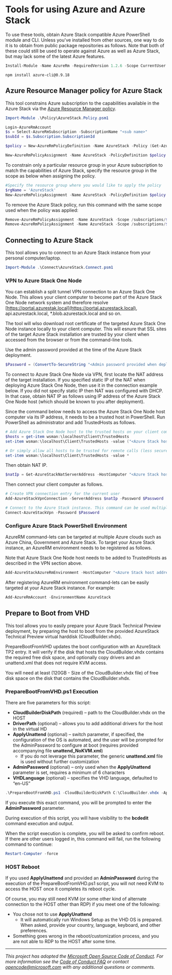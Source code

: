 # Tools for using Azure and Azure Stack

To use these tools, obtain Azure Stack compatible Azure PowerShell module and CLI. Unless you've installed from other sources, one way to do it is to obtain from public package repositories as follows. Note that both of these could still be used to operate against Azure as well as Azure Stack, but may lack some of the latest Azure features.

```powershell
Install-Module -Name AzureRm -RequiredVersion 1.2.6 -Scope CurrentUser
```

```
npm install azure-cli@0.9.18
```

## Azure Resource Manager policy for Azure Stack

This tool constrains Azure subscription to the capabilities available in the Azure Stack via the [Azure Resource Manager policy](https://azure.microsoft.com/en-us/documentation/articles/resource-manager-policy/).

```powershell
Import-Module .\Policy\AzureStack.Policy.psm1

Login-AzureRmAccount
$s = Select-AzureRmSubscription -SubscriptionName "<sub name>"
$subId = $s.Subscription.SubscriptionId

$policy = New-AzureRmPolicyDefinition -Name AzureStack -Policy (Get-AzureStackRmPolicy)

New-AzureRmPolicyAssignment -Name AzureStack -PolicyDefinition $policy -Scope /subscriptions/$subId
```

To constrain only a particular resource group in your Azure subscription to match the capabilities of Azure Stack, specify the resource group in the scope as below when assigning the policy.

```powershell
#Specify the resource group where you would like to apply the policy
$rgName = 'AzureStack'
New-AzureRmPolicyAssignment -Name AzureStack -PolicyDefinition $policy -Scope /subscriptions/$subID/resourceGroups/$rgName
```

To remove the Azure Stack policy, run this command with the same scope used when the policy was applied:
```powershell
Remove-AzureRmPolicyAssignment -Name AzureStack -Scope /subscriptions/$subId/resourceGroups/$rgName
Remove-AzureRmPolicyAssignment -Name AzureStack -Scope /subscriptions/$subId
```

## Connecting to Azure Stack

This tool allows you to connect to an Azure Stack instance from your personal computer/laptop.

```powershell
Import-Module .\Connect\AzureStack.Connect.psm1
```

### VPN to Azure Stack One Node

You can establish a split tunnel VPN connection to an Azure Stack One Node. 
This allows your client computer to become part of the Azure Stack One Node network system and therefore resolve [https://portal.azurestak.local](https://portal.azurestack.local), api.azurestack.local, *.blob.azurestack.local and so on. 

The tool will wlso download root certificate of the targeted Azure Stack One Node instance locally to your client computer. 
This will esnure that SSL sites of the target Azure Stack installation are trusted by your client when accessed from the browser or from the command-line tools.

Use the admin password provided at the time of the Azure Stack deployment.

```powershell
$Password = (ConvertTo-SecureString "<Admin password provided when deploying Azure Stack>" -AsPlainText -Force)
```

To connect to Azure Stack One Node via VPN, first locate the NAT address of the target installation. 
If you specified static IP of the NAT when deploying Azure Stack One Node, then use it in the connection example below. 
If you did not specify static IP then NAT was configured with DHCP. In that case, obtain NAT IP as follows using IP address of the Azure Stack One Node host (which should be known to you after deployment).  

Since the command below needs to access the Azure Stack One Node host computer via its IP address, it needs to be a trusted host in PowerShell. Run PowerShell as administrator and add TrustedHosts as follows.

```powershell
# Add Azure Stack One Node host to the trusted hosts on your client computer
$hosts = get-item wsman:\localhost\Client\TrustedHosts
set-item wsman:\localhost\Client\TrustedHosts -value ("<Azure Stack host address>, " + $hosts.Value)

# Or simply allow all hosts to be trusted for remote calls (less secure)
set-item wsman:\localhost\Client\TrustedHosts -value *
```

Then obtain NAT IP.

```powershell
$natIp = Get-AzureStackNatServerAddress -HostComputer "<Azure Stack host address>" -Password $Password
```

Then connect your client computer as follows.

```powershell
# Create VPN connection entry for the current user
Add-AzureStackVpnConnection -ServerAddress $natIp -Password $Password

# Connect to the Azure Stack instance. This command can be used multiple times.
Connect-AzureStackVpn -Password $Password
```
### Configure Azure Stack PowerShell Environment

AzureRM command-lets can be targeted at multiple Azure clouds such as Azure China, Government and Azure Stack.
To target your Azure Stack instance, an AzureRM environment needs to be registered as follows.

Note that Azure Stack One Node host needs to be added to TrustedHosts as described in the VPN section above.

```powershell
Add-AzureStackAzureRmEnvironment -HostComputer "<Azure Stack host address>" -Password $Password
``` 

After registering AzureRM environment command-lets can be easily targeted at your Azure Stack instance. For example:

```powershell
Add-AzureRmAccount -EnvironmentName AzureStack
```

## Prepare to Boot from VHD

This tool allows you to easily prepare your Azure Stack Technical Preview deployment, by preparing the host to boot from the provided AzureStack Technical Preview virtual harddisk (CloudBuilder.vhdx).

PrepareBootFromVHD updates the boot configuration with an AzureStack TP2 entry. 
It will verify if the disk that hosts the CloudBuilder.vhdx contains the required free disk space, and optionally copy drivers and an unattend.xml that does not require KVM access.

You will need at least (120GB - Size of the CloudBuilder.vhdx file) of free disk space on the disk that contains the CloudBuilder.vhdx.

### PrepareBootFromVHD.ps1 Execution

There are five parameters for this script:
  - **CloudBuilderDiskPath** (required) – path to the CloudBuilder.vhdx on the HOST
  - **DriverPath** (optional) – allows you to add additional drivers for the host in the virtual HD 
  - **ApplyUnattend** (optional) – switch parameter, if specified, the configuration of the OS is automated, and the user will be prompted for the AdminPassword to configure at boot (requires provided accompanying file **unattend_NoKVM.xml**)
    - If you do not leverage this parameter, the generic **unattend.xml** file is used without further customization
  - **AdminPassword** (optional) – only used when the **ApplyUnattend** parameter is set, requires a minimum of 6 characters
  - **VHDLanguage** (optional) – specifies the VHD language, defaulted to “en-US”

```powershell
.\PrepareBootFromVHD.ps1 -CloudBuilderDiskPath C:\CloudBuilder.vhdx -ApplyUnattend
```

If you execute this exact command, you will be prompted to enter the **AdminPassword** parameter.

During execution of this script, you will have visibility to the **bcdedit** command execution and output.

When the script execution is complete, you will be asked to confirm reboot.
If there are other users logged in, this command will fail, run the following command to continue:
```powershell
Restart-Computer -force
```

### HOST Reboot

If you used **ApplyUnattend** and provided an **AdminPassword** during the execution of the PrepareBootFromVHD.ps1 script, you will not need KVM to access the HOST once it completes its reboot cycle.

Of course, you may still need KVM (or some other kind of alternate connection to the HOST other than RDP) if you meet one of the following:
  - You chose not to use **ApplyUnattend**
    -  It will automatically run Windows Setup as the VHD OS is prepared. When asked, provide your country, language, keyboard, and other preferences.
  - Something goes wrong in the reboot/customization process, and you are not able to RDP to the HOST after some time.

---
_This project has adopted the [Microsoft Open Source Code of Conduct](https://opensource.microsoft.com/codeofconduct/). For more information see the [Code of Conduct FAQ](https://opensource.microsoft.com/codeofconduct/faq/) or contact [opencode@microsoft.com](mailto:opencode@microsoft.com) with any additional questions or comments._
